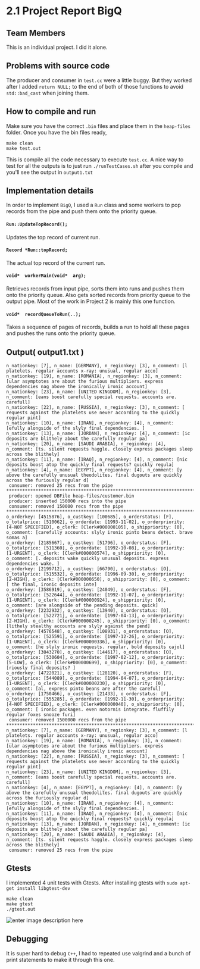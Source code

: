 # 2.1 Project Report BigQ

## Team Members
This is an individual project. I did it alone.

## Problems with source code
The producer and consumer in `test.cc` were a little buggy. But they worked after I added `return NULL;` to the end of both of those functions to avoid `std::bad_cast` when joining them.

## How to compile and run
Make sure you have the correct `.bin` files and place them in the `heap-files` folder.
Once you have the bin files ready,
```
make clean
make test.out
```
This is compile all the code necessary to execute `test.cc`. A nice way to test for all the outputs is to just run `./runTestCases.sh` after you compile and you'll see the output in `output1.txt`

## Implementation details
In order to implement `BigQ`, I used a `Run` class and some workers to pop records from the pipe and push them onto the priority queue.

#### `Run::UpdateTopRecord();`
Updates the top record of current run.
#### `Record *Run::topRecord;` 
The actual top record of the current run.
#### `void*  workerMain(void*  arg);` 
Retrieves records from input pipe, sorts them into runs and pushes them onto the priority queue. Also gets sorted records from priority queue to the output pipe. Most of the work in Project 2 is mainly this one function.
#### `void*  recordQueueToRun(..);`
Takes a sequence of pages of records, builds a run to hold all these pages and pushes the runs onto the priority queue.



## Output( output1.txt )
```
n_nationkey: [7], n_name: [GERMANY], n_regionkey: [3], n_comment: [l platelets. regular accounts x-ray: unusual, regular acco]
n_nationkey: [19], n_name: [ROMANIA], n_regionkey: [3], n_comment: [ular asymptotes are about the furious multipliers. express dependencies nag above the ironically ironic account]
n_nationkey: [23], n_name: [UNITED KINGDOM], n_regionkey: [3], n_comment: [eans boost carefully special requests. accounts are. carefull]
n_nationkey: [22], n_name: [RUSSIA], n_regionkey: [3], n_comment: [ requests against the platelets use never according to the quickly regular pint]
n_nationkey: [10], n_name: [IRAN], n_regionkey: [4], n_comment: [efully alongside of the slyly final dependencies. ]
n_nationkey: [13], n_name: [JORDAN], n_regionkey: [4], n_comment: [ic deposits are blithely about the carefully regular pa]
n_nationkey: [20], n_name: [SAUDI ARABIA], n_regionkey: [4], n_comment: [ts. silent requests haggle. closely express packages sleep across the blithely]
n_nationkey: [11], n_name: [IRAQ], n_regionkey: [4], n_comment: [nic deposits boost atop the quickly final requests? quickly regula]
n_nationkey: [4], n_name: [EGYPT], n_regionkey: [4], n_comment: [y above the carefully unusual theodolites. final dugouts are quickly across the furiously regular d]
 consumer: removed 25 recs from the pipe
****************************************************************************************************************************************************************************************
 producer: opened DBFile heap-files/customer.bin
 producer: inserted 150000 recs into the pipe
 consumer: removed 150000 recs from the pipe
****************************************************************************************************************************************************************************************
o_orderkey: [4515876], o_custkey: [100685], o_orderstatus: [F], o_totalprice: [510062], o_orderdate: [1993-11-02], o_orderpriority: [4-NOT SPECIFIED], o_clerk: [Clerk#000000105], o_shippriority: [0], o_comment: [carefully accounts: slyly ironic pinto beans detect. brave somas a]
o_orderkey: [2185667], o_custkey: [51796], o_orderstatus: [F], o_totalprice: [511360], o_orderdate: [1992-10-08], o_orderpriority: [1-URGENT], o_clerk: [Clerk#000000574], o_shippriority: [0], o_comment: [. deposits wake quickly unusual deposits. express dependencies wake. ]
o_orderkey: [2199712], o_custkey: [66790], o_orderstatus: [O], o_totalprice: [515532], o_orderdate: [1996-09-30], o_orderpriority: [2-HIGH], o_clerk: [Clerk#000000650], o_shippriority: [0], o_comment: [ the final, ironic deposits inte]
o_orderkey: [3586919], o_custkey: [24049], o_orderstatus: [F], o_totalprice: [522644], o_orderdate: [1992-11-07], o_orderpriority: [1-URGENT], o_clerk: [Clerk#000000924], o_shippriority: [0], o_comment: [are alongside of the pending deposits. quick]
o_orderkey: [2232932], o_custkey: [13940], o_orderstatus: [O], o_totalprice: [522721], o_orderdate: [1997-04-13], o_orderpriority: [2-HIGH], o_clerk: [Clerk#000000245], o_shippriority: [0], o_comment: [lithely stealthy accounts are slyly against the pend]
o_orderkey: [4576548], o_custkey: [108931], o_orderstatus: [O], o_totalprice: [525591], o_orderdate: [1997-12-26], o_orderpriority: [1-URGENT], o_clerk: [Clerk#000000336], o_shippriority: [0], o_comment: [he slyly ironic requests. regular, bold deposits cajol]
o_orderkey: [3043270], o_custkey: [144617], o_orderstatus: [O], o_totalprice: [530604], o_orderdate: [1997-02-12], o_orderpriority: [5-LOW], o_clerk: [Clerk#000000699], o_shippriority: [0], o_comment: [riously final deposits? ]
o_orderkey: [4722021], o_custkey: [128120], o_orderstatus: [F], o_totalprice: [544089], o_orderdate: [1994-04-07], o_orderpriority: [1-URGENT], o_clerk: [Clerk#000000230], o_shippriority: [0], o_comment: [al, express pinto beans are after the careful]
o_orderkey: [1750466], o_custkey: [21433], o_orderstatus: [F], o_totalprice: [555285], o_orderdate: [1992-11-30], o_orderpriority: [4-NOT SPECIFIED], o_clerk: [Clerk#000000040], o_shippriority: [0], o_comment: [ ironic packages. even notornis integrate. fluffily regular foxes snooze furi]
 consumer: removed 1500000 recs from the pipe
****************************************************************************************************************************************************************************************
n_nationkey: [7], n_name: [GERMANY], n_regionkey: [3], n_comment: [l platelets. regular accounts x-ray: unusual, regular acco]
n_nationkey: [19], n_name: [ROMANIA], n_regionkey: [3], n_comment: [ular asymptotes are about the furious multipliers. express dependencies nag above the ironically ironic account]
n_nationkey: [22], n_name: [RUSSIA], n_regionkey: [3], n_comment: [ requests against the platelets use never according to the quickly regular pint]
n_nationkey: [23], n_name: [UNITED KINGDOM], n_regionkey: [3], n_comment: [eans boost carefully special requests. accounts are. carefull]
n_nationkey: [4], n_name: [EGYPT], n_regionkey: [4], n_comment: [y above the carefully unusual theodolites. final dugouts are quickly across the furiously regular d]
n_nationkey: [10], n_name: [IRAN], n_regionkey: [4], n_comment: [efully alongside of the slyly final dependencies. ]
n_nationkey: [11], n_name: [IRAQ], n_regionkey: [4], n_comment: [nic deposits boost atop the quickly final requests? quickly regula]
n_nationkey: [13], n_name: [JORDAN], n_regionkey: [4], n_comment: [ic deposits are blithely about the carefully regular pa]
n_nationkey: [20], n_name: [SAUDI ARABIA], n_regionkey: [4], n_comment: [ts. silent requests haggle. closely express packages sleep across the blithely]
 consumer: removed 25 recs from the pipe
```
## Gtests
I implemented 4 unit tests with Gtests.
After installing gtests with `sudo apt-get install libgtest-dev`
```
make clean
make gtest
./gtest.out
```
![enter image description here](https://i.ibb.co/LgmvxWn/Screenshot-2022-02-25-005636.png)

## Debugging
It is super hard to debug `C++`, I had to repeated use valgrind and a bunch of print statements to make it through this one.

